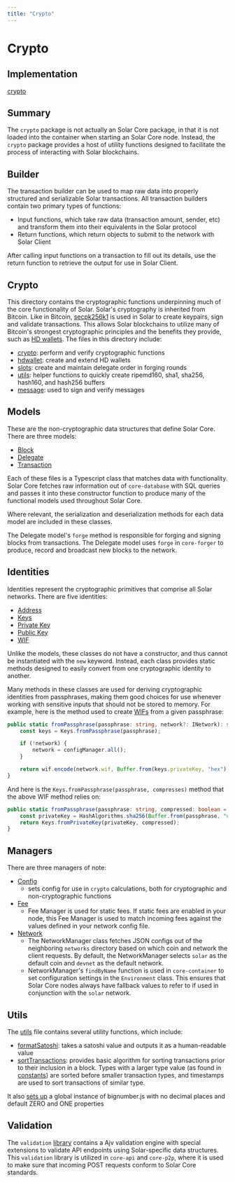 ```yaml
---
title: "Crypto"
---
```


# Crypto

## Implementation

[crypto](https://github.com/solar-network/solar-core/tree/develop/packages/crypto)

## **Summary**

The `crypto` package is not actually an Solar Core package, in that it is not loaded into the container when starting an Solar Core node. Instead, the `crypto` package provides a host of utility functions designed to facilitate the process of interacting with Solar blockchains.

## Builder

The transaction builder can be used to map raw data into properly structured and serializable Solar transactions. All transaction builders contain two primary types of functions:

- Input functions, which take raw data (transaction amount, sender, etc) and transform them into their equivalents in the Solar protocol
- Return functions, which return objects to submit to the network with Solar Client

After calling input functions on a transaction to fill out its details, use the return function to retrieve the output for use in Solar Client.

## Crypto

This directory contains the cryptographic functions underpinning much of the core functionality of Solar. Solar's cryptography is inherited from Bitcoin. Like in Bitcoin, [secpk256k1](https://en.bitcoin.it/wiki/Secp256k1) is used in Solar to create keypairs, sign and validate transactions. This allows Solar blockchains to utilize many of Bitcoin's strongest cryptographic principles and the benefits they provide, such as [HD wallets](https://github.com/bitcoin/bips/blob/master/bip-0032.mediawiki). The files in this directory include:

- [crypto](https://github.com/solar-network/solar-core/blob/develop/packages/crypto/src/crypto/crypto.ts): perform and verify cryptographic functions
- [hdwallet](https://github.com/solar-network/solar-core/blob/develop/packages/crypto/src/crypto/hdwallet.ts): create and extend HD wallets
- [slots](https://github.com/solar-network/solar-core/blob/develop/packages/crypto/src/crypto/slots.ts): create and maintain delegate order in forging rounds
- [utils](https://github.com/solar-network/solar-core/blob/develop/packages/crypto/src/crypto/hash-algorithms.ts): helper functions to quickly create ripemd160, sha1, sha256, hash160, and hash256 buffers
- [message](https://github.com/solar-network/solar-core/blob/develop/packages/crypto/src/crypto/message.ts): used to sign and verify messages

## Models

These are the non-cryptographic data structures that define Solar Core. There are three models:

- [Block](https://github.com/solar-network/solar-core/blob/develop/packages/crypto/src/models/block.ts)
- [Delegate](https://github.com/solar-network/solar-core/blob/develop/packages/crypto/src/models/delegate.ts)
- [Transaction](https://github.com/solar-network/solar-core/blob/develop/packages/crypto/src/transactions/types/transaction.ts)

Each of these files is a Typescript class that matches data with functionality. Solar Core fetches raw information out of `core-database` with SQL queries and passes it into these constructor function to produce many of the functional models used throughout Solar Core.

Where relevant, the serialization and deserialization methods for each data model are included in these classes.

The Delegate model's `forge` method is responsible for forging and signing blocks from transactions. The Delegate model uses `forge` in `core-forger` to produce, record and broadcast new blocks to the network.

## Identities

Identities represent the cryptographic primitives that comprise all Solar networks. There are five identities:

- [Address](https://github.com/solar-network/solar-core/blob/develop/packages/crypto/src/identities/address.ts)
- [Keys](https://github.com/solar-network/solar-core/blob/develop/packages/crypto/src/identities/keys.ts)
- [Private Key](https://github.com/solar-network/solar-core/blob/develop/packages/crypto/src/identities/private-key.ts)
- [Public Key](https://github.com/solar-network/solar-core/blob/develop/packages/crypto/src/identities/public-key.ts)
- [WIF](https://github.com/solar-network/solar-core/blob/develop/packages/crypto/src/identities/wif.ts)

Unlike the models, these classes do not have a constructor, and thus cannot be instantiated with the `new` keyword. Instead, each class provides static methods designed to easily convert from one cryptographic identity to another.

Many methods in these classes are used for deriving cryptographic identities from passphrases, making them good choices for use whenever working with sensitive inputs that should not be stored to memory. For example, here is the method used to create [WIFs](https://en.bitcoin.it/wiki/Wallet_import_format) from a given passphrase:

```ts
public static fromPassphrase(passphrase: string, network?: INetwork): string {
    const keys = Keys.fromPassphrase(passphrase);

    if (!network) {
        network = configManager.all();
    }

    return wif.encode(network.wif, Buffer.from(keys.privateKey, "hex"), keys.compressed);
}
```

And here is the `Keys.fromPassphrase(passphrase, compresses)` method that the above WIF method relies on:

```ts
public static fromPassphrase(passphrase: string, compressed: boolean = true): KeyPair {
    const privateKey = HashAlgorithms.sha256(Buffer.from(passphrase, "utf8"));
    return Keys.fromPrivateKey(privateKey, compressed);
}
```

## Managers

There are three managers of note:

- [Config](https://github.com/solar-network/solar-core/blob/develop/packages/crypto/src/managers/config.ts)
  - sets config for use in `crypto` calculations, both for cryptographic and non-cryptographic functions
- [Fee](https://github.com/solar-network/solar-core/blob/develop/packages/crypto/src/managers/fee.ts)
  - Fee Manager is used for static fees. If static fees are enabled in your node, this Fee Manager is used to match incoming fees against the values defined in your network config file.
- [Network](https://github.com/solar-network/solar-core/blob/develop/packages/crypto/src/managers/network.ts)
  - The NetworkManager class fetches JSON configs out of the neighboring `networks` directory based on which coin and network the client requests. By default, the NetworkManager selects `solar` as the default coin and `devnet` as the default network.
  - NetworkManager's `findByName` function is used in `core-container` to set configuration settings in the `Environment` class. This ensures that Solar Core nodes always have fallback values to refer to if used in conjunction with the `solar` network.

## Utils

The [utils](https://github.com/solar-network/solar-core/blob/develop/packages/crypto/src/utils.ts) file contains several utility functions, which include:

- [formatSatoshi](https://github.com/solar-network/solar-core/blob/develop/packages/crypto/src/utils.ts#L17): takes a satoshi value and outputs it as a human-readable value
- [sortTransactions](https://github.com/solar-network/solar-core/blob/develop/packages/crypto/src/utils.ts#L39): provides basic algorithm for sorting transactions prior to their inclusion in a block. Types with a larger type value (as found in [constants](https://github.com/solar-network/solar-core/blob/develop/packages/crypto/src/constants.ts)) are sorted before smaller transaction types, and timestamps are used to sort transactions of similar type.

It also [sets up](https://github.com/solar-network/solar-core/blob/develop/packages/crypto/src/utils.ts#L7) a global instance of bignumber.js with no decimal places and default ZERO and ONE properties

## Validation

The `validation` [library](https://github.com/solar-network/solar-core/blob/develop/packages/crypto/src/validation/validator.ts) contains a Ajv validation engine with special extensions to validate API endpoints using Solar-specific data structures. This `validation` library is utilized in `core-api` and `core-p2p`, where it is used to make sure that incoming POST requests conform to Solar Core standards.
